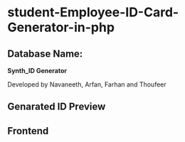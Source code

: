 # student-Employee-ID-Card-Generator-in-php

## Database Name:

<b>Synth_ID Generator</b>

Developed by Navaneeth, Arfan, Farhan and Thoufeer
## Genarated ID Preview

## Frontend

